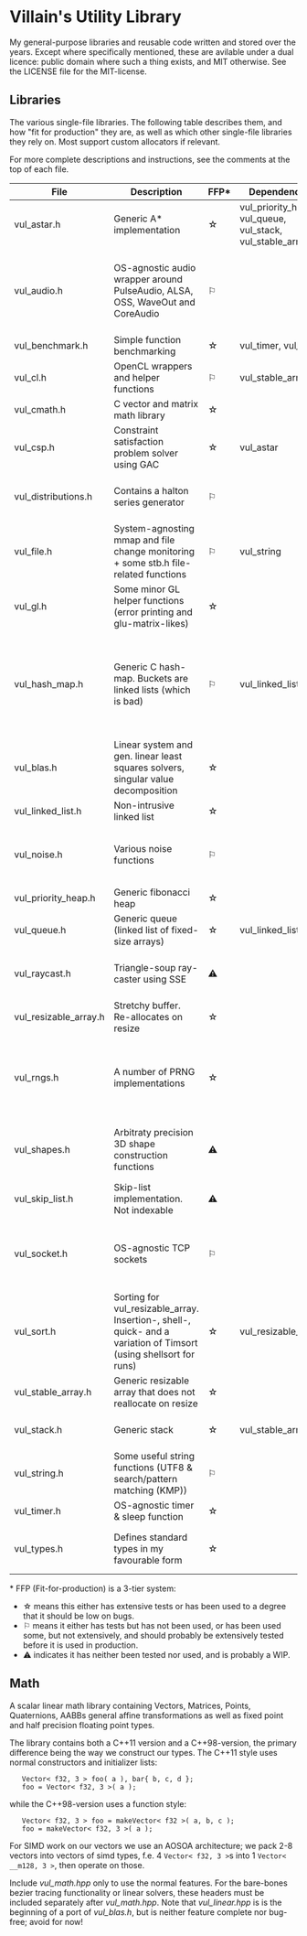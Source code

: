 # Villain's Utility Library
My general-purpose libraries and reusable code written and stored over the years. Except 
where specifically mentioned, these are avilable under a dual licence: public domain
where such a thing exists, and MIT otherwise. See the LICENSE file for the MIT-license.

## Libraries
The various single-file libraries. The following table describes them, and how "fit for production" they are, as well as which other single-file libraries they rely on. Most support custom allocators if relevant.

For more complete descriptions and instructions, see the comments at the top of each file.

| File | Description | FFP\* | Dependencies | Notes |
|------|-------------|-------|--------------|-------|
| vul_astar.h | Generic A\* implementation                                                          | &#9734; | vul_priority_heap, vul_queue, vul_stack, vul_stable_array |
| vul_audio.h | OS-agnostic audio wrapper around PulseAudio, ALSA, OSS, WaveOut and CoreAudio       | &#9872; |   | WIP: OSS is untested, >2 channels is untested. ALSA uses a hack instead of proper polling |
| vul_benchmark.h  | Simple function benchmarking                                                   | &#9734; | vul_timer, vul_sort |   |
| vul_cl.h | OpenCL wrappers and helper functions                                                   | &#9872; | vul_stable_array |   |
| vul_cmath.h | C vector and matrix math library                                                    | &#9734; |  | Needs tests, but used a lot |
| vul_csp.h | Constraint satisfaction problem solver using GAC                                      | &#9734; | vul_astar |  |
| vul_distributions.h | Contains a halton series generator                                          | &#9872; |  | Intended to contain more distributions as the need arises |
| vul_file.h | System-agnosting mmap and file change monitoring + some stb.h file-related functions | &#9872; | vul_string | Has seen some use, but has no tests. OS X file monitoring missing. |
| vul_gl.h | Some minor GL helper functions (error printing and glu-matrix-likes)                   | &#9734; | | |
| vul_hash_map.h | Generic C hash-map. Buckets are linked lists (which is bad)                      | &#9872; | vul_linked_list | Has seen plenty of use and is stable, but slow (and usage can be annoying. Rewrite coming at some point!) |
| vul_blas.h | Linear system and gen. linear least squares solvers, singular value decomposition    | &#9734; | | |
| vul_linked_list.h | Non-intrusive linked list                                                     | &#9734; | | |
| vul_noise.h | Various noise functions                                                             | &#9872; | | Currently generates gaussian and worley noise only |
| vul_priority_heap.h | Generic fibonacci heap                                                      | &#9734; | | Needs tests |
| vul_queue.h | Generic queue (linked list of fixed-size arrays)                                    | &#9734; | vul_linked_list | |
| vul_raycast.h | Triangle-soup ray-caster using SSE                                                | &#9888; | | WIP (BVH version is incomplete, both untested) |
| vul_resizable_array.h | Stretchy buffer. Re-allocates on resize                                   | &#9734; | |  |
| vul_rngs.h | A number of PRNG implementations                                                     | &#9734; | | The PCG32 function implementation is Apache 2.0 licenced. See comment in source |
| vul_shapes.h | Arbitraty precision 3D shape construction functions                                | &#9888; | | WIP, only supports spheres (by tetrahedron subdivision) |
| vul_skip_list.h | Skip-list implementation. Not indexable                                         | &#9888; | | WIP/Broken |
| vul_socket.h | OS-agnostic TCP sockets                                                            | &#9872; |  | Needs more testing on windows and OS X, but has been used for game jams |
| vul_sort.h | Sorting for vul_resizable_array. Insertion-, shell-, quick- and a variation of Timsort (using shellsort for runs) | &#9734; | vul_resizable_array | |
| vul_stable_array.h | Generic resizable array that does not reallocate on resize                   | &#9734; | | |
| vul_stack.h | Generic stack                                                                       | &#9734; | vul_stable_array | Pointers to elements are stable |
| vul_string.h | Some useful string functions (UTF8 & search/pattern matching (KMP))                | &#9872; | | UTF-8 functions are due stb.h |
| vul_timer.h | OS-agnostic timer & sleep function                                                  | &#9734; | |  |
| vul_types.h | Defines standard types in my favourable form                                        | &#9734; | | Useful if you like the form, horrible otherwise. |

\* FFP (Fit-for-production) is a 3-tier system: 

- &#9734; means this either has extensive tests or has been used to a degree that it should be low on bugs.
- &#9872; means it either has tests but has not been used, or has been used some, but not extensively, and should
probably be extensively tested before it is used in production.
- &#9888; indicates it has neither been tested nor used, and is probably a WIP.

## Math
A scalar linear math library containing Vectors, Matrices, Points, Quaternions, AABBs
general affine transformations as well as fixed point and half precision floating 
point types.

The library contains both a C++11 version and a C++98-version, the primary difference
being the way we construct our types. The C++11 style uses normal constructors
and initializer lists:
```
   Vector< f32, 3 > foo( a ), bar{ b, c, d };
   foo = Vector< f32, 3 >( a );
```
while the C++98-version uses a function style:
```
   Vector< f32, 3 > foo = makeVector< f32 >( a, b, c );
   foo = makeVector< f32, 3 >( a );
```

For SIMD work on our vectors we use an AOSOA architecture; we pack 2-8 vectors into
vectors of simd types, f.e. 4 ```Vector< f32, 3 >```s into 1 ```Vector< __m128, 3 >```, then operate
on those. 

Include *vul_math.hpp* only to use the normal features. For the bare-bones bezier tracing functionality
or linear solvers, these headers must be included separately after *vul_math.hpp*. Note that *vul_linear.hpp* 
is is the beginning of a port of *vul_blas.h*, but is neither feature complete nor bug-free; avoid for now!

